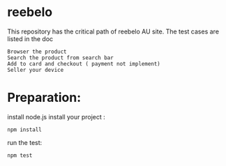 # reebelo
This repository has the critical path of reebelo AU site. The test cases are listed in the doc
```
Browser the product
Search the product from search bar
Add to card and checkout ( payment not implement)
Seller your device 
```

# Preparation:
install node.js 
install your project : 
```
npm install
```
run the test: 
```
npm test
```
